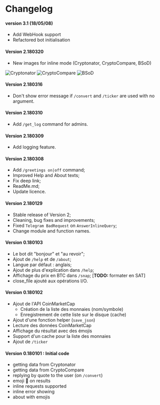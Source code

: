 # Changelog

#### version 3.1 (18/05/08)

* Add WebHook support
* Refactored bot initialisation

#### Version 2.180320

* New images for inline mode (Cryptonator, CryptoCompare, BSoD)

<img src="https://i.imgur.com/4Shr41n.png" alt="Cryptonator"/>&nbsp;<img src="https://i.imgur.com/FWEOyTT.png" alt="CryptoCompare"/>&nbsp;<img src="https://i.imgur.com/AWeJubR.png" alt="BSoD"/>

#### Version 2.180316

* Don't show error message if `/convert` and `/ticker` are used with no argument.

#### Version 2.180310

* Add `/get_log` command for admins.

#### Version 2.180309

* Add logging feature.

#### Version 2.180308

* Add `/greetings on|off` command;
* Improved Help and About texts;
* Fix deep link;
* ReadMe.md;
* Update licence.

#### Version 2.180129

* Stable release of Version 2;
* Cleaning, bug fixes and improvements;
* Fixed `Telegram BadRequest` on `AnswerInlineQuery`;
* Change module and function names.

#### Version 0.180103

* Le bot dit "bonjour" et "au revoir";
* Ajout de `/help` et de `/about`;
* Langue par défaut : anglais;
* Ajout de plus d'explication dans `/help`;
* Affichage du prix en BTC dans `/snap`; [**TODO:** formater en SAT]
* close_file ajouté aux opérations I/O.


#### Version 0.180102

* Ajout de l'API CoinMarketCap
    * Création de la liste des monnaies (nom/symbole)
    * Enregistrement de cette liste sur le disque (cache)
* Ajout d'une fonction helper (`save_json`)
* Lecture des données CoinMarketCap
* Affichage du résultat avec des émojis
* Support d'un cache pour la liste des monnaies
* Ajout de `/ticker`


#### Version 0.180101 : Initial code

* getting data from Cryptonator
* getting data from CryptoCompare
* replying by quote to the user (on `/convert`)
* emoji :rocket: on results
* inline requests supported
* inline error showing
* about with emojis
